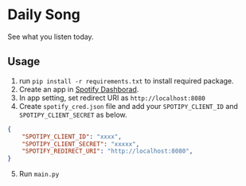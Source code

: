 # Daily Song

See what you listen today. 

## Usage

1. run `pip install -r requirements.txt` to install required package.
2. Create an app in [Spotify Dashborad](https://developer.spotify.com/dashboard/).
3. In app setting, set redirect URI as `http://localhost:8080`
4. Create `spotify_cred.json` file and add your `SPOTIPY_CLIENT_ID` and `SPOTIPY_CLIENT_SECRET` as below.
```json
{
    "SPOTIPY_CLIENT_ID": "xxxx",
    "SPOTIPY_CLIENT_SECRET": "xxxxx",
    "SPOTIFY_REDIRECT_URI": "http://localhost:8080",
}
```
5. Run `main.py`